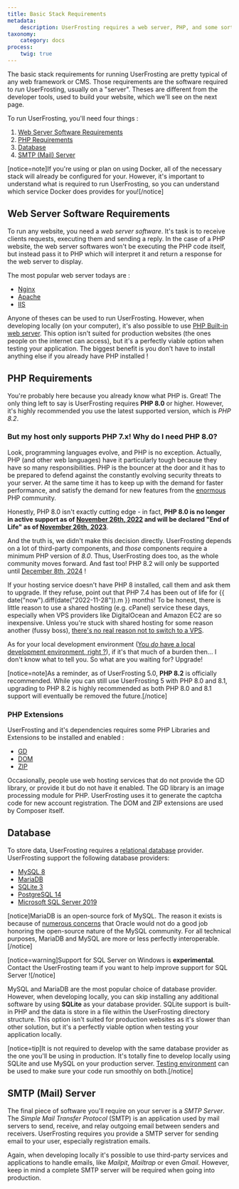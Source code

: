 ```yaml
---
title: Basic Stack Requirements
metadata:
    description: UserFrosting requires a web server, PHP, and some sort of database.
taxonomy:
    category: docs
process:
    twig: true
---
```


The basic stack requirements for running UserFrosting are pretty typical of any web framework or CMS. Those requirements are the software required to _run_ UserFrosting, usually on a "server". Theses are different from the developer tools, used to build your website, which we'll see on the next page.

To run UserFrosting, you'll need four things :

1. [Web Server Software Requirements](#web-server-software-requirements)
2. [PHP Requirements](#php-requirements)
3. [Database](#database)
4. [SMTP (Mail) Server](#smtp-mail-server)

[notice=note]If you're using or plan on using Docker, all of the necessary stack will already be configured for your. However, it's important to understand what is required to run UserFrosting, so you can understand which service Docker does provides for you![/notice]

## Web Server Software Requirements

To run any website, you need a *web server software*. It's task is to receive clients requests, executing them and sending a reply. In the case of a PHP website, the web server softwares won't be executing the PHP code itself, but instead pass it to PHP which will interpret it and return a response for the web server to display.

The most popular web server todays are : 

- [Nginx](https://www.nginx.com)
- [Apache](https://httpd.apache.org)
- [IIS](https://www.iis.net)

Anyone of theses can be used to run UserFrosting. However, when developing locally (on your computer), it's also possible to use [PHP Built-in web server](https://www.php.net/manual/en/features.commandline.webserver.php). This option isn't suited for production websites (the ones people on the internet can access), but it's a perfectly viable option when testing your application. The biggest benefit is you don't have to install anything else if you already have PHP installed !

## PHP Requirements

You're probably here because you already know what PHP is. Great! The only thing left to say is UserFrosting requires **PHP 8.0** or higher. However, it's highly recommended you use the latest supported version, which is *PHP 8.2*.

### But my host only supports PHP 7.x! Why do I need PHP 8.0?

Look, programming languages evolve, and PHP is no exception. Actually, PHP (and other web languages) have it particularly tough because they have so many responsibilities. PHP is the bouncer at the door and it has to be prepared to defend against the constantly evolving security threats to your server. At the same time it has to keep up with the demand for faster performance, and satisfy the demand for new features from the [enormous](https://w3techs.com/technologies/overview/programming_language/all) PHP community.

Honestly, PHP 8.0 isn't exactly cutting edge - in fact, **PHP 8.0 is no longer in active support as of [November 26th, 2022](http://php.net/supported-versions.php) and will be declared "End of Life" as of [November 26th, 2023](http://php.net/supported-versions.php)**.

And the truth is, we didn't make this decision directly. UserFrosting depends on a lot of third-party components, and *those* components require a minimum PHP version of _8.0_. Thus, UserFrosting does too, as the whole community moves forward. And fast too! PHP 8.2 will only be supported until [December 8th, 2024](http://php.net/supported-versions.php) !

If your hosting service doesn't have PHP 8 installed, call them and ask them to upgrade. If they refuse, point out that PHP 7.4 has been out of life for {{ date("now").diff(date("2022-11-28")).m }} months! To be honest, there is little reason to use a shared hosting (e.g. cPanel) service these days, especially when VPS providers like DigitalOcean and Amazon EC2 are so inexpensive. Unless you're stuck with shared hosting for some reason another (fussy boss), [there's no real reason not to switch to a VPS](https://www.hostt.com/still-use-shared-hosting-theres-vps/).

As for your local development environment ([You _do_ have a local development environment, right ?](/background/develop-locally-serve-globally)), if it's that much of a burden then... I don't know what to tell you. So what are you waiting for? Upgrade!

[notice=note]As a reminder, as of UserFrosting 5.0, **PHP 8.2** is officially recommended. While you can still use UserFrosting 5 with PHP 8.0 and 8.1, upgrading to PHP 8.2 is highly recommended as both PHP 8.0 and 8.1 support will eventually be removed the future.[/notice]

### PHP Extensions

UserFrosting and it's dependencies requires some PHP Libraries and Extensions to be installed and enabled : 

- [GD](https://www.php.net/manual/en/book.image.php)
- [DOM](https://www.php.net/manual/en/book.dom.php)
- [ZIP](https://www.php.net/manual/en/book.zip.php)

Occasionally, people use web hosting services that do not provide the GD library, or provide it but do not have it enabled. The GD library is an image processing module for PHP. UserFrosting uses it to generate the captcha code for new account registration. The DOM and ZIP extensions are used by Composer itself.

## Database

To store data, UserFrosting requires a [relational database](https://www.techtarget.com/searchdatamanagement/definition/database) provider. UserFrosting support the following database providers:
- [MySQL 8](https://www.mysql.com/)
- [MariaDB](https://mariadb.org)
- [SQLite 3](https://www.sqlite.org/index.html)
- [PostgreSQL 14](https://www.postgresql.org)
- [Microsoft SQL Server 2019](https://en.wikipedia.org/wiki/Microsoft_SQL_Server)

[notice]MariaDB is an open-source fork of MySQL. The reason it exists is because of [numerous concerns](https://www2.computerworld.com.au/article/457551/dead_database_walking_mysql_creator_why_future_belongs_mariadb/) that Oracle would not do a good job honoring the open-source nature of the MySQL community. For all technical purposes, MariaDB and MySQL are more or less perfectly interoperable.[/notice]

[notice=warning]Support for SQL Server on Windows is **experimental**. Contact the UserFrosting team if you want to help improve support for SQL Server ![/notice]

MySQL and MariaDB are the most popular choice of database provider. However, when developing locally, you can skip installing any additional software by using **SQLite** as your database provider. SQLite support is built-in PHP and the data is store in a file within the UserFrosting directory structure. This option isn't suited for production websites as it's slower than other solution, but it's a perfectly viable option when testing your application locally.

[notice=tip]It is not required to develop with the same database provider as the one you'll be using in production. It's totally fine to develop locally using SQLite and use MySQL on your production server. [Testing environment](/testing) can be used to make sure your code run smoothly on both.[/notice]

## SMTP (Mail) Server

The final piece of software you'll require on your server is a *SMTP Server*. The *Simple Mail Transfer Protocol* (SMTP) is an application used by mail servers to send, receive, and relay outgoing email between senders and receivers. UserFrosting requires you provide a SMTP server for sending email to your user, especially registration emails.

Again, when developing locally it's possible to use third-party services and applications to handle emails, like *Mailpit*, *Mailtrap* or even *Gmail*. However, keep in mind a complete SMTP server will be required when going into production.

